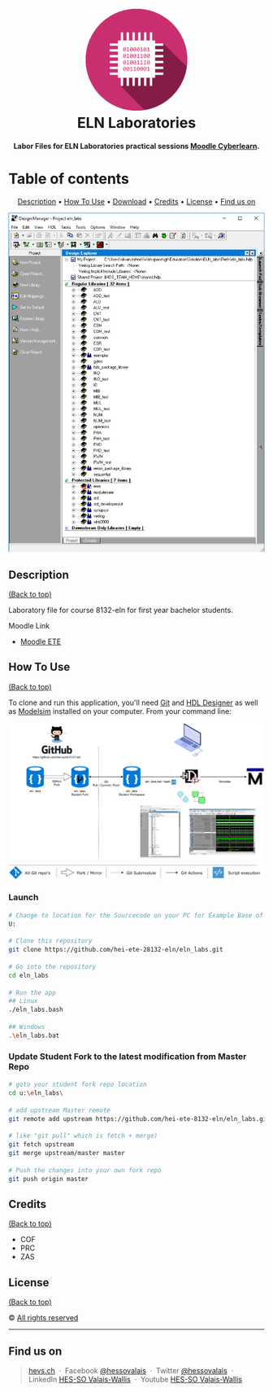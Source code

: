 <h1 align="center">
  <br>
  <img src="./img/ELN_logo.gif" alt="ELN Labs Logo" width="200" height="200">
  <br>
  ELN Laboratories
  <br>
</h1>

<h4 align="center">Labor Files for ELN Laboratories practical sessions <a href="https://cyberlearn.hes-so.ch" target="_blank">Moodle Cyberlearn</a>.</h4>

# Table of contents
<p align="center">
  <a href="#description">Description</a> •
  <a href="#how-to-use">How To Use</a> •
  <a href="#download">Download</a> •
  <a href="#credits">Credits</a> •
  <a href="#license">License</a> •
  <a href="#fund-us-on">Find us on</a>
</p>

![screenshot](img/screenshot.png)

## Description
[(Back to top)](#table-of-contents)

Laboratory file for course 8132-eln for first year bachelor students.

Moodle Link
* [Moodle ETE](https://cyberlearn.hes-so.ch/course/view.php?id=14241)

## How To Use
[(Back to top)](#table-of-contents)

To clone and run this application, you'll need [Git](https://git-scm.com) and [HDL Designer](https://www.mentor.com/products/fpga/hdl_design/hdl_designer_series/) as well as [Modelsim](https://www.mentor.com/products/fv/modelsim/) installed on your computer. From your command line:

![usage instructions](img/eln_labs_deployment-students.png)

### Launch
```bash
# Change to location for the Sourcecode on your PC for Example Base of Drive U:
U:

# Clone this repository
git clone https://github.com/hei-ete-28132-eln/eln_labs.git

# Go into the repository
cd eln_labs

# Run the app
## Linux
./eln_labs.bash

## Windows
.\eln_labs.bat
```

### Update Student **Fork** to the latest modification from **Master** Repo
```bash
# goto your student fork repo location
cd u:\eln_labs\

# add upstream Master remote
git remote add upstream https://github.com/hei-ete-8132-eln/eln_labs.git

# like "git pull" which is fetch + merge)
git fetch upstream
git merge upstream/master master

# Push the changes into your own fork repo
git push origin master
```

## Credits
[(Back to top)](#table-of-contents)
* COF
* PRC
* ZAS

## License
[(Back to top)](#table-of-contents)

:copyright: [All rights reserved](LICENSE)

---

## Find us on
> [hevs.ch](https://www.hevs.ch) &nbsp;&middot;&nbsp;
> Facebook [@hessovalais](https://www.facebook.com/hessovalais) &nbsp;&middot;&nbsp;
> Twitter [@hessovalais](https://twitter.com/hessovalais) &nbsp;&middot;&nbsp;
> LinkedIn [HES-SO Valais-Wallis](https://www.linkedin.com/groups/104343/) &nbsp;&middot;&nbsp;
> Youtube [HES-SO Valais-Wallis](https://www.youtube.com/user/HESSOVS)
